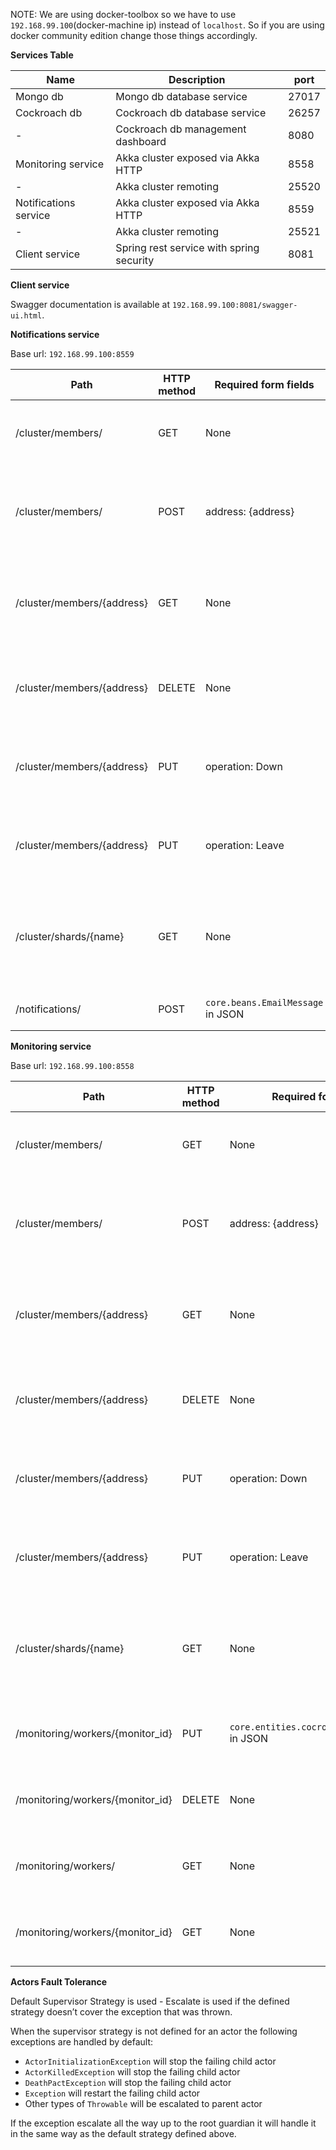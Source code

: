 NOTE: We are using docker-toolbox so we have to use `192.168.99.100`(docker-machine ip) instead of `localhost`. So if you
are using docker community edition change those things accordingly.  

**Services Table**

Name|Description|port
---|---|---
Mongo db|Mongo db database service|27017
Cockroach db|Cockroach db database service|26257
-|Cockroach db management dashboard|8080
Monitoring service|Akka cluster exposed via Akka HTTP|8558
-|Akka cluster remoting|25520
Notifications service|Akka cluster exposed via Akka HTTP|8559
-|Akka cluster remoting|25521
Client service|Spring rest service with spring security|8081

**Client service**

Swagger documentation is available at `192.168.99.100:8081/swagger-ui.html`.

**Notifications service**

Base url: `192.168.99.100:8559`

Path|HTTP method|Required form fields|Description
---|---|---|---
/cluster/members/|GET|None|	Returns the status of the Cluster in JSON format.
/cluster/members/|POST|address: {address}|Executes join operation in cluster for the provided {address}.
/cluster/members/{address}|	GET|None|Returns the status of {address} in the Cluster in JSON format.
/cluster/members/{address}|	DELETE|None|Executes leave operation in cluster for provided {address}.
/cluster/members/{address}|	PUT|operation: Down	|Executes down operation in cluster for provided {address}.
/cluster/members/{address}|	PUT|operation: Leave|Executes leave operation in cluster for provided {address}.
/cluster/shards/{name}|GET|None	|Returns shard info for the shard region with the provided {name}
/notifications/|POST|`core.beans.EmailMessage` in JSON|Submit an email notification.

**Monitoring service**

Base url: `192.168.99.100:8558`

Path|HTTP method|Required form fields|Description
---|---|---|---
/cluster/members/|GET|None|	Returns the status of the Cluster in JSON format.
/cluster/members/|POST|address: {address}|Executes join operation in cluster for the provided {address}.
/cluster/members/{address}|	GET|None|Returns the status of {address} in the Cluster in JSON format.
/cluster/members/{address}|	DELETE|None|Executes leave operation in cluster for provided {address}.
/cluster/members/{address}|	PUT|operation: Down	|Executes down operation in cluster for provided {address}.
/cluster/members/{address}|	PUT|operation: Leave|Executes leave operation in cluster for provided {address}.
/cluster/shards/{name}|GET|None	|Returns shard info for the shard region with the provided {name}
/monitoring/workers/{monitor_id}|PUT|`core.entities.cocroachdb.BaseMonitor` in JSON|Edit the worker actor with the given monitor
/monitoring/workers/{monitor_id}|DELETE|None|Delete the worker actor with the given monitor
/monitoring/workers/|GET|None|All the workers assigned to particular node
/monitoring/workers/{monitor_id}|GET|None|Get the worker assigned to particular monitor

**Actors Fault Tolerance**

Default Supervisor Strategy is used - Escalate is used if the defined strategy doesn’t cover the exception that was thrown.

When the supervisor strategy is not defined for an actor the following exceptions are handled by default:
* `ActorInitializationException` will stop the failing child actor
* `ActorKilledException` will stop the failing child actor
* `DeathPactException` will stop the failing child actor
* `Exception` will restart the failing child actor
* Other types of `Throwable` will be escalated to parent actor

If the exception escalate all the way up to the root guardian it will handle it in the same way as the default strategy defined above.
